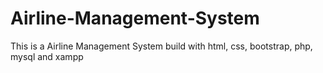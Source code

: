 # Airline-Management-System
This is a Airline Management System  build with html, css, bootstrap,  php, mysql and xampp

